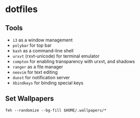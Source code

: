 # dotfiles

## Tools
+ `i3` as a window management
+ `polybar` for top bar
+ `bash` as a command-line shell
+ `urxvt` (rxvt-unicode) for terminal emulator
+ `compton` for enabling transparency with urxvt, and shadows
+ `ranger` as a file manager
+ `neovim` for text editing
+ `dunst` for notification server
+ `Xbindkeys` for binding special keys

## Set Wallpapers
```feh --randomize --bg-fill $HOME/.wallpapers/*```

